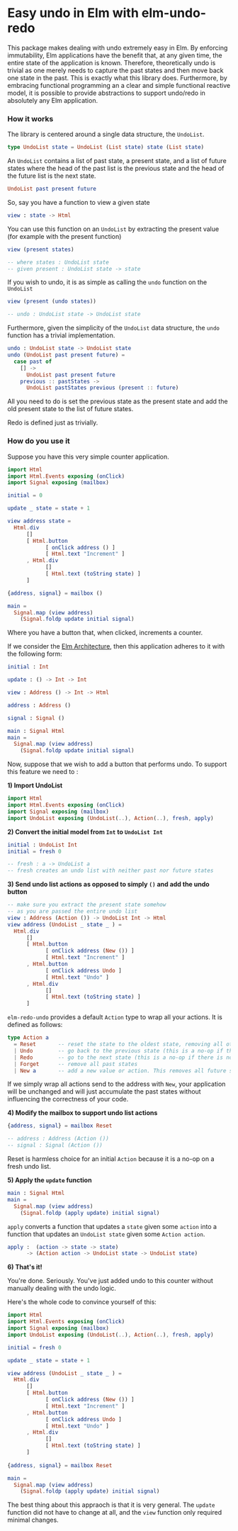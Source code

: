 # Easy undo in Elm with elm-undo-redo

This package makes dealing with undo extremely easy in Elm. By enforcing immutability, Elm applications
have the benefit that, at any given time, the entire state of the application is known. Therefore, theoretically 
undo is trivial as one merely needs to capture the past states and then move back one state in the past. This is 
exactly what this library does. Furthermore, by embracing functional programming an a clear and simple functional 
reactive model, it is possible to provide abstractions to support undo/redo in absolutely any Elm application.


### How it works

The library is centered around a single data structure, the `UndoList`.

```elm
type UndoList state = UndoList (List state) state (List state)
```

An `UndoList` contains a list of past state, a present state, and a list of future states where the head of 
the past list is the previous state and the head of the future list is the next state.

```elm
UndoList past present future
```

So, say you have a function to view a given state

```elm
view : state -> Html
```

You can use this function on an `UndoList` by extracting the present value (for example with the present function)

```elm
view (present states)

-- where states : UndoList state
-- given present : UndoList state -> state
```

If you wish to undo, it is as simple as calling the `undo` function on the `UndoList`

```elm
view (present (undo states))

-- undo : UndoList state -> UndoList state
```

Furthermore, given the simplicity of the `UndoList` data structure, the `undo` function has a trivial 
implementation.

```elm
undo : UndoList state -> UndoList state
undo (UndoList past present future) = 
  case past of 
    [] -> 
      UndoList past present future
    previous :: pastStates ->
      UndoList pastStates previous (present :: future)
```

All you need to do is set the previous state as the present state and add the old present state to the list of 
future states.

Redo is defined just as trivially. 

### How do you use it

Suppose you have this very simple counter application.

```elm
import Html
import Html.Events exposing (onClick)
import Signal exposing (mailbox)

initial = 0

update _ state = state + 1

view address state = 
  Html.div 
      []
      [ Html.button 
            [ onClick address () ]
            [ Html.text "Increment" ]
      , Html.div 
            []
            [ Html.text (toString state) ]
      ]

{address, signal} = mailbox ()

main = 
  Signal.map (view address)
    (Signal.foldp update initial signal)
```

Where you have a button that, when clicked, increments a counter. 

If we consider the [Elm Architecture](https://github.com/evancz/elm-architecture-tutorial), then this application
adheres to it with the following form:

```elm
initial : Int 

update : () -> Int -> Int 

view : Address () -> Int -> Html 

address : Address ()

signal : Signal ()

main : Signal Html
main = 
  Signal.map (view address)
    (Signal.foldp update initial signal)
```


Now, suppose that we wish to add a button that performs undo. To support this feature we need to :

**1) Import UndoList**

```elm
import Html
import Html.Events exposing (onClick)
import Signal exposing (mailbox)
import UndoList exposing (UndoList(..), Action(..), fresh, apply)
```

**2) Convert the initial model from `Int` to `UndoList Int`**

```elm
initial : UndoList Int 
initial = fresh 0

-- fresh : a -> UndoList a
-- fresh creates an undo list with neither past nor future states
```

**3) Send undo list actions as opposed to simply `()` and add the undo button**

```elm
-- make sure you extract the present state somehow
-- as you are passed the entire undo list
view : Address (Action ()) -> UndoList Int -> Html
view address (UndoList _ state _ ) = 
  Html.div 
      []
      [ Html.button 
            [ onClick address (New ()) ]
            [ Html.text "Increment" ]
      , Html.button 
            [ onClick address Undo ]
            [ Html.text "Undo" ]
      , Html.div 
            []
            [ Html.text (toString state) ] 
      ]
```

`elm-redo-undo` provides a default `Action` type to wrap all your actions. It is defined as follows:

```elm
type Action a 
  = Reset       -- reset the state to the oldest state, removing all other states 
  | Undo        -- go back to the previous state (this is a no-op if there is no such state)
  | Redo        -- go to the next state (this is a no-op if there is no such state)
  | Forget      -- remove all past states
  | New a       -- add a new value or action. This removes all future states
```

If we simply wrap all actions send to the address with `New`, your application will be unchanged and will 
just accumulate the past states without influencing the correctness of your code. 


**4) Modify the mailbox to support undo list actions**

```elm
{address, signal} = mailbox Reset

-- address : Address (Action ())
-- signal : Signal (Action ())
```

Reset is harmless choice for an initial `Action` because it is a no-op on a fresh undo list.


**5) Apply the `update` function**

```elm
main : Signal Html
main = 
  Signal.map (view address)
    (Signal.foldp (apply update) initial signal)
```

`apply` converts a function that updates a `state` given some `action` into a function that updates an 
`UndoList state` given some `Action action`.

```elm
apply :  (action -> state -> state) 
      -> (Action action -> UndoList state -> UndoList state)
```

**6) That's it!**

You're done. Seriously. You've just added undo to this counter without manually dealing with the undo logic. 


Here's the whole code to convince yourself of this:

```elm
import Html
import Html.Events exposing (onClick)
import Signal exposing (mailbox)
import UndoList exposing (UndoList(..), Action(..), fresh, apply)

initial = fresh 0

update _ state = state + 1

view address (UndoList _ state _ ) = 
  Html.div 
      []
      [ Html.button 
            [ onClick address (New ()) ]
            [ Html.text "Increment" ]
      , Html.button 
            [ onClick address Undo ]
            [ Html.text "Undo" ]
      , Html.div 
            []
            [ Html.text (toString state) ] 
      ]
      
{address, signal} = mailbox Reset

main = 
  Signal.map (view address)
    (Signal.foldp (apply update) initial signal)
```

The best thing about this appraoch is that it is very general. The `update` function did not have to change
at all, and the `view` function only required minimal changes. 
